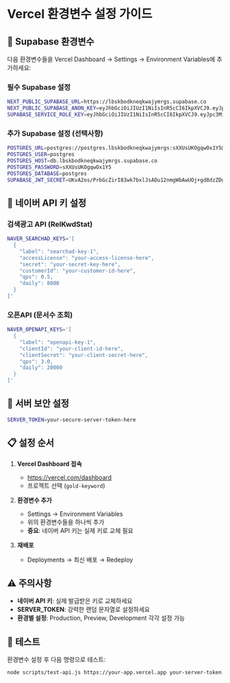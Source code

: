 # Vercel 환경변수 설정 가이드

## 🔧 Supabase 환경변수

다음 환경변수들을 Vercel Dashboard → Settings → Environment Variables에 추가하세요:

### 필수 Supabase 설정
```bash
NEXT_PUBLIC_SUPABASE_URL=https://lbskbodkneqkwajymrgs.supabase.co
NEXT_PUBLIC_SUPABASE_ANON_KEY=eyJhbGciOiJIUzI1NiIsInR5cCI6IkpXVCJ9.eyJpc3MiOiJzdXBhYmFzZSIsInJlZiI6Imxic2tib2RrbmVxa3dhanltcmdzIiwicm9sZSI6ImFub24iLCJpYXQiOjE3NjA1ODE5NjEsImV4cCI6MjA3NjE1Nzk2MX0.BzfBCIHNKgGa2_4wdpulnxbeddwD2-5QihjWO3SJdNQ
SUPABASE_SERVICE_ROLE_KEY=eyJhbGciOiJIUzI1NiIsInR5cCI6IkpXVCJ9.eyJpc3MiOiJzdXBhYmFzZSIsInJlZiI6Imxic2tib2RrbmVxa3dhanltcmdzIiwicm9sZSI6InNlcnZpY2Vfcm9sZSIsImlhdCI6MTc2MDU4MTk2MSwiZXhwIjoyMDc2MTU3OTYxfQ.NMYuIuJEjMO7xHZtD4vbbkboV6MYcgM_WAy04bd71Gg
```

### 추가 Supabase 설정 (선택사항)
```bash
POSTGRES_URL=postgres://postgres.lbskbodkneqkwajymrgs:sXXUsUKOgqwOx1Y5@aws-1-ap-northeast-2.pooler.supabase.com:6543/postgres?sslmode=require&supa=base-pooler.x
POSTGRES_USER=postgres
POSTGRES_HOST=db.lbskbodkneqkwajymrgs.supabase.co
POSTGRES_PASSWORD=sXXUsUKOgqwOx1Y5
POSTGRES_DATABASE=postgres
SUPABASE_JWT_SECRET=UKvA2os/PrbGcZirI83wk7bxlJsADu12nmgWbAwUOj+gd8dzZDgx6nYmDd7e5gpl4F3oGr37ODXZkS+SDshg+Q==
```

## 🔑 네이버 API 키 설정

### 검색광고 API (RelKwdStat)
```bash
NAVER_SEARCHAD_KEYS='[
  {
    "label": "searchad-key-1",
    "accessLicense": "your-access-license-here",
    "secret": "your-secret-key-here",
    "customerId": "your-customer-id-here",
    "qps": 0.5,
    "daily": 8000
  }
]'
```

### 오픈API (문서수 조회)
```bash
NAVER_OPENAPI_KEYS='[
  {
    "label": "openapi-key-1",
    "clientId": "your-client-id-here",
    "clientSecret": "your-client-secret-here",
    "qps": 3.0,
    "daily": 20000
  }
]'
```

## 🔐 서버 보안 설정
```bash
SERVER_TOKEN=your-secure-server-token-here
```

## 📋 설정 순서

1. **Vercel Dashboard 접속**
   - https://vercel.com/dashboard
   - 프로젝트 선택 (`gold-keyword`)

2. **환경변수 추가**
   - Settings → Environment Variables
   - 위의 환경변수들을 하나씩 추가
   - **중요**: 네이버 API 키는 실제 키로 교체 필요

3. **재배포**
   - Deployments → 최신 배포 → Redeploy

## ⚠️ 주의사항

- **네이버 API 키**: 실제 발급받은 키로 교체하세요
- **SERVER_TOKEN**: 강력한 랜덤 문자열로 설정하세요
- **환경별 설정**: Production, Preview, Development 각각 설정 가능

## 🧪 테스트

환경변수 설정 후 다음 명령으로 테스트:
```bash
node scripts/test-api.js https://your-app.vercel.app your-server-token
```
